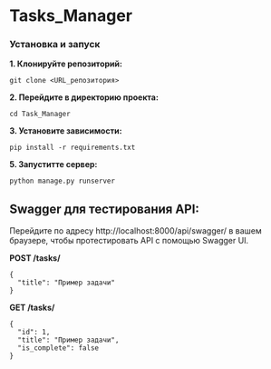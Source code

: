 # Tasks_Manager

### Установка и запуск
**1. Клонируйте репозиторий:**
   ```
   git clone <URL_репозитория>
   ```
**2. Перейдите в директорию проекта:**
   ```
   cd Task_Manager
   ```
**3. Установите зависимости:**
   ```
   pip install -r requirements.txt
   ```
**5. Запуститте сервер:**
   ```
   python manage.py runserver
   ```

## Swagger для тестирования API:
  Перейдите по адресу  http://localhost:8000/api/swagger/ в вашем браузере, 
  чтобы протестировать API с помощью Swagger UI.
  
 **POST /tasks/**
  ```
  {
    "title": "Пример задачи"
  }
  ```
  **GET /tasks/**
  ```
  {
    "id": 1,
    "title": "Пример задачи",
    "is_complete": false
  }
  ```
